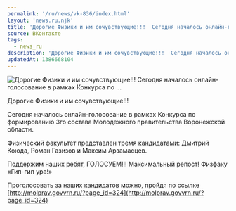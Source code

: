 ```yaml
---
permalink: '/ru/news/vk-836/index.html'
layout: 'news.ru.njk'
title: 'Дорогие Физики и им сочувствующие!!!  Сегодня началось онлайн-голосование в рамках Конкурса по …'
source: ВКонтакте
tags:
  - news_ru
description: 'Дорогие Физики и им сочувствующие!!!  Сегодня началось онлайн-голосование в рамках Конкурса по …'
updatedAt: 1386668104
---
```

![Дорогие Физики и им сочувствующие!!!  Сегодня началось онлайн-голосование в рамках Конкурса по …](https://sun9-26.userapi.com/impf/L0F0b1TzoghYxjy2m2avNP-SJRC3OetwH6A7Eg/xiBJozT26eA.jpg?size=963x1080&quality=96&sign=fd83d5a3016e721271b6a47caad504b1&c_uniq_tag=O-Kxt5RY8dSjsAxBWvzTy1r2_qCk9DVIbxe1GaOMrUo&type=album)

Дорогие Физики и им сочувствующие!!!

Сегодня началось онлайн-голосование в рамках Конкурса по формированию 3го состава Молодежного правительства Воронежской области.

Физический факультет представлен тремя кандидатами: Дмитрий Коюда, Роман Газизов и Максим Арзамасцев.

Поддержим наших ребят, ГОЛОСУЕМ!!! Максимальный репост! Физфаку «Гип-гип ура!»

Проголосовать за наших кандидатов можно, пройдя по ссылке [http://molprav.govvrn.ru/?page_id=324](http://molprav.govvrn.ru/?page_id=324)
